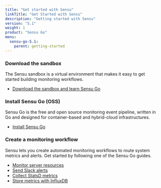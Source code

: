 ```yaml
---
title: "Get started with Sensu"
linkTitle: "Get Started with Sensu"
description: "Getting started with Sensu"
version: "5.1"
weight: 1
product: "Sensu Go"
menu:
  sensu-go-5.1:
    parent: getting-started
---
```


### Download the sandbox

The Sensu sandbox is a virtual environment that makes it easy to get started building monitoring workflows.

- [Download the sandbox and learn Sensu Go][1]

### Install Sensu Go (OSS)

Sensu Go is the free and open source monitoring event pipeline, written in Go and designed for container-based and hybrid-cloud infrastructures.

- [Install Sensu Go][2]

### Create a monitoring workflow

Sensu lets you create automated monitoring workflows to route system metrics and alerts.
Get started by following one of the Sensu Go guides.

- [Monitor server resources][3]
- [Send Slack alerts][4]
- [Collect StatsD metrics][5]
- [Store metrics with InfluxDB][6]

[1]: https://github.com/sensu/sandbox/tree/master/sensu-go/core
[2]: ../../installation/install-sensu
[3]: ../../guides/monitor-server-resources
[4]: ../../guides/send-slack-alerts
[5]: ../../guides/aggregate-metrics-statsd
[6]: ../../guides/influx-db-metric-handler

